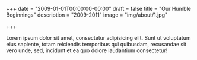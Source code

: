 +++
date = "2009-01-01T00:00:00-00:00"
draft = false
title = "Our Humble Beginnings"
description = "2009-2011"
image = "img/about/1.jpg"

+++

<p class="text-muted">
Lorem ipsum dolor sit amet, consectetur adipisicing elit. Sunt ut voluptatum eius sapiente, totam reiciendis temporibus qui quibusdam, recusandae sit vero unde, sed, incidunt et ea quo dolore laudantium consectetur!
</p>
